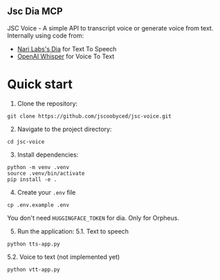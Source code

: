 ## Jsc Dia MCP

JSC Voice - A simple API to transcript voice or generate voice from text.
Internally using code from:
- [Nari Labs's Dia](https://github.com/nari-labs/dia) for Text To Speech
- [OpenAI Whisper](https://github.com/openai/whisper) for Voice To Text

# Quick start

1. Clone the repository:
```
git clone https://github.com/jscoobyced/jsc-voice.git
```

2. Navigate to the project directory:
```
cd jsc-voice
```

3. Install dependencies:
```
python -m venv .venv
source .venv/bin/activate
pip install -e .
```

4. Create your `.env` file
```
cp .env.example .env
```
You don't need `HUGGINGFACE_TOKEN` for dia. Only for Orpheus.

5. Run the application:
5.1. Text to speech
```
python tts-app.py
```

5.2. Voice to text (not implemented yet)
```
python vtt-app.py
```